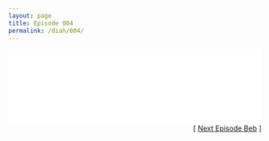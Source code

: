 ```yaml
---
layout: page
title: Episode 004
permalink: /diah/004/
---
```


<iframe allowfullscreen="true" frameborder="0" style="width:100%;" marginheight="0" marginwidth="0" mozallowfullscreen="true" scrolling="NO" src="//gdriveplayer.us/embed2.php?link=%252BgqYY6Pe4P6xFgSiX3%252BNHQuhuP3OPruOQ5aNBQwAfEFbQVrpomzfxjgnrHfmcixwf%252BDwBIFSWZbIHQwFdcG%252BSEXziIZOmBcKv9LWJ4T6iXgWzjRvmIS4XJV3JXnIQmUum1s0LKhnT%252FVIeop0%252FZ91NzxLokkqi2ePmKPRHECEssMtEljxKG5LM%252BiikFE7f%252BNRhxQhIzwRmXb%252FmKMmcaF3H7&amp;no_adult=yes" webkitallowfullscreen="true"></iframe>

<div align="right">[ <a href="/diah/005/">Next Episode Beb</a> ]</div>

